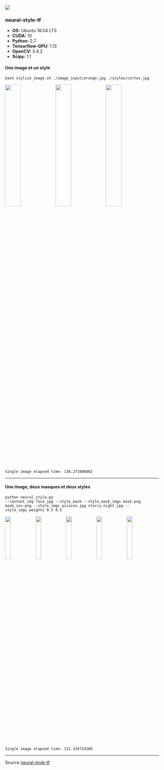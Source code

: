 <img src="https://cdn-images-1.medium.com/max/1600/1*XsXMU-MwGH_O3Trt6OKhuw.png">

### neural-style-tf

* **OS:** Ubuntu 18.04 LTS
* **CUDA:** 10
* **Python:** 2.7
* **Tensorflow-GPU:** 1.13
* **OpenCV:** 3.4.2
* **Scipy:** 1.1

#### Une image et un style
```
bash stylize_image.sh ./image_input/orange.jpg ./styles/cortes.jpg 
```
<img src="https://raw.githubusercontent.com/aquadzn/neural-style/master/examples/simple/init.png" height=32% width=32%> <img src="https://raw.githubusercontent.com/aquadzn/neural-style/master/examples/simple/style_0.png" height=32% width=32%> <img src="https://raw.githubusercontent.com/aquadzn/neural-style/master/examples/simple/result.png"  height=32% width=32%>
```
Single image elapsed time: 138.271806002
```

---

#### Une image, deux masques et deux styles
```
python neural_style.py 
--content_img face.jpg --style_mask --style_mask_imgs mask.png mask_inv.png --style_imgs picasso.jpg starry-night.jpg --style_imgs_weights 0.5 0.5
```
<img src="https://raw.githubusercontent.com/aquadzn/neural-style/master/examples/masks/mask.png" height=19% width=19%> <img src="https://raw.githubusercontent.com/aquadzn/neural-style/master/examples/masks/mask_inv.png" height=19% width=19%> <img src="https://raw.githubusercontent.com/aquadzn/neural-style/master/examples/masks/style_0.png"  height=19% width=19%> <img src="https://raw.githubusercontent.com/aquadzn/neural-style/master/examples/masks/style_1.png" height=19% width=19%> <img src="https://raw.githubusercontent.com/aquadzn/neural-style/master/examples/masks/result.png"  height=19% width=19%>
```
Single image elapsed time: 112.334724188
```

---

Source [neural-style-tf](https://github.com/cysmith/neural-style-tf)
